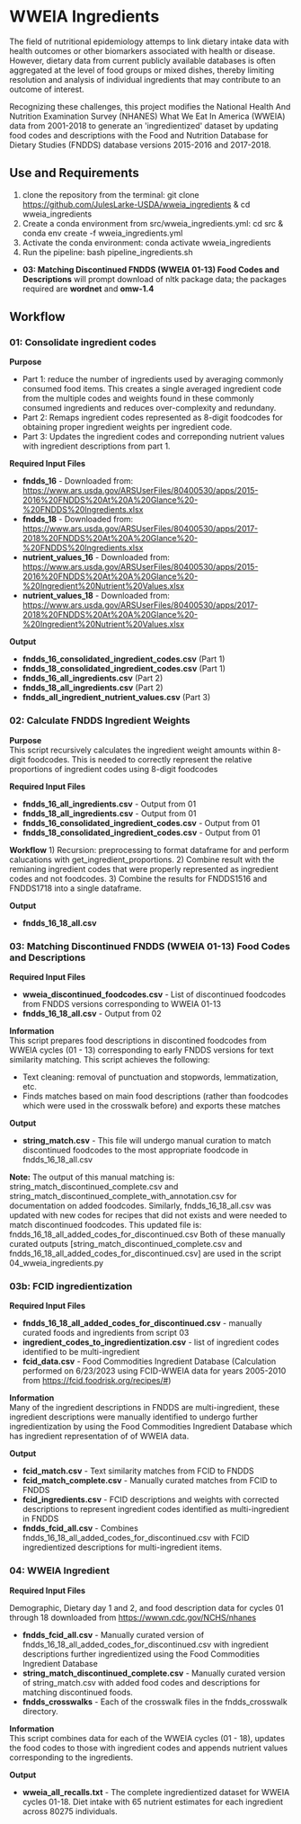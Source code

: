 # WWEIA Ingredients

The field of nutritional epidemiology attemps to link dietary intake data with health outcomes or other biomarkers associated with health or disease. However, dietary data from current publicly available databases is often aggregated at the level of food groups or mixed dishes, thereby limiting resolution and analysis of individual ingredients that may contribute to an outcome of interest. 

Recognizing these challenges, this project modifies the National Health And Nutrition Examination Survey (NHANES) What We Eat In America (WWEIA) data from 2001-2018 to generate an 'ingredientized' dataset by updating food codes and descriptions with the Food and Nutrition Database for Dietary Studies (FNDDS) database versions 2015-2016 and 2017-2018.

## Use and Requirements

1. clone the repository from the terminal: git clone https://github.com/JulesLarke-USDA/wweia_ingredients & cd wweia_ingredients
2. Create a conda environment from src/wweia_ingredients.yml: cd src & conda env create -f wweia_ingredients.yml
3. Activate the conda environment: conda activate wweia_ingredients
4. Run the pipeline: bash pipeline_ingredients.sh
- **03: Matching Discontinued FNDDS (WWEIA 01-13) Food Codes and Descriptions** will prompt download of nltk package data; the packages required are **wordnet** and **omw-1.4**


## Workflow

### 01: Consolidate ingredient codes
 
__Purpose__  
- Part 1: reduce the number of ingredients used by averaging commonly consumed food items. This creates a single averaged ingredient code from the multiple codes and weights found in these commonly consumed ingredients and reduces over-complexity and redundany.
- Part 2: Remaps ingredient codes represented as 8-digit foodcodes for obtaining proper ingredient weights per ingredient code.
- Part 3: Updates the ingredient codes and correponding nutrient values with ingredient descriptions from part 1. 

__Required Input Files__

  - **fndds_16** - Downloaded from: https://www.ars.usda.gov/ARSUserFiles/80400530/apps/2015-2016%20FNDDS%20At%20A%20Glance%20-%20FNDDS%20Ingredients.xlsx
  - **fndds_18** - Downloaded from: https://www.ars.usda.gov/ARSUserFiles/80400530/apps/2017-2018%20FNDDS%20At%20A%20Glance%20-%20FNDDS%20Ingredients.xlsx
  - **nutrient_values_16** - Downloaded from: https://www.ars.usda.gov/ARSUserFiles/80400530/apps/2015-2016%20FNDDS%20At%20A%20Glance%20-%20Ingredient%20Nutrient%20Values.xlsx
  - **nutrient_values_18** - Downloaded from: https://www.ars.usda.gov/ARSUserFiles/80400530/apps/2017-2018%20FNDDS%20At%20A%20Glance%20-%20Ingredient%20Nutrient%20Values.xlsx

__Output__
- **fndds_16_consolidated_ingredient_codes.csv** (Part 1)
- **fndds_18_consolidated_ingredient_codes.csv** (Part 1)
- **fndds_16_all_ingredients.csv** (Part 2)
- **fndds_18_all_ingredients.csv** (Part 2)
- **fndds_all_ingredient_nutrient_values.csv** (Part 3)

### 02: Calculate FNDDS Ingredient Weights

__Purpose__  
This script recursively calculates the ingredient weight amounts within 8-digit foodcodes. This is needed to correctly represent the relative proportions of ingredient codes using 8-digit foodcodes

__Required Input Files__

  - **fndds_16_all_ingredients.csv** - Output from 01
  - **fndds_18_all_ingredients.csv** - Output from 01
  - **fndds_16_consolidated_ingredient_codes.csv** - Output from 01
  - **fndds_18_consolidated_ingredient_codes.csv** - Output from 01

__Workflow__
    1) Recursion: preprocessing to format dataframe for and perform calucations with get_ingredient_proportions.
    2) Combine result with the remianing ingredient codes that were properly represented as ingredient codes and not foodcodes.
    3) Combine the results for FNDDS1516 and FNDDS1718 into a single dataframe.
    
__Output__
  - **fndds_16_18_all.csv**

### 03: Matching Discontinued FNDDS (WWEIA 01-13) Food Codes and Descriptions

__Required Input Files__
  - **wweia_discontinued_foodcodes.csv** - List of discontinued foodcodes from FNDDS versions corresponding to WWEIA 01-13 
  - **fndds_16_18_all.csv** - Output from 02

__Information__  
This script prepares food descriptions in discontined foodcodes from WWEIA cycles (01 - 13) corresponding to early FNDDS versions for text similarity matching. This script achieves the following:
    
- Text cleaning: removal of punctuation and stopwords, lemmatization, etc.
- Finds matches based on main food descriptions (rather than foodcodes which were used in the crosswalk before) and exports these matches
        
__Output__
  - **string_match.csv** - This file will undergo manual curation to match discontinued foodcodes to the most appropriate foodcode in fndds_16_18_all.csv

__Note:__  The output of this manual matching is: string_match_discontinued_complete.csv and string_match_discontinued_complete_with_annotation.csv for documentation on added foodcodes.
Similarly, fndds_16_18_all.csv was updated with new codes for recipes that did not exists and were needed to match discontinued foodcodes. This updated file is: fndds_16_18_all_added_codes_for_discontinued.csv
Both of these manually curated outputs [string_match_discontinued_complete.csv and fndds_16_18_all_added_codes_for_discontinued.csv] are used in the script 04_wweia_ingredients.py

### 03b: FCID ingredientization

__Required Input Files__
- **fndds_16_18_all_added_codes_for_discontinued.csv** - manually curated foods and ingredients from script 03
- **ingredient_codes_to_ingredientization.csv** - list of ingredient codes identified to be multi-ingredient
- **fcid_data.csv** - Food Commodities Ingredient Database (Calculation performed on 6/23/2023 using FCID-WWEIA data for years 2005-2010 from https://fcid.foodrisk.org/recipes/#)

__Information__  
Many of the ingredient descriptions in FNDDS are multi-ingredient, these ingredient descriptions were manually identified to undergo further ingredientization by using the Food Commodities Ingredient Database which has ingredient representation of of WWEIA data.

__Output__
- **fcid_match.csv** - Text similarity matches from FCID to FNDDS
- **fcid_match_complete.csv** - Manually curated matches from FCID to FNDDS
- **fcid_ingredients.csv** - FCID descriptions and weights with corrected descriptions to represent ingredient codes identified as multi-ingredient in FNDDS
- **fndds_fcid_all.csv** - Combines fndds_16_18_all_added_codes_for_discontinued.csv with FCID ingredientized descriptions for multi-ingredient items. 

### 04: WWEIA Ingredient

__Required Input Files__

Demographic, Dietary day 1 and 2, and food description data for cycles 01 through 18 downloaded from https://wwwn.cdc.gov/NCHS/nhanes

  - **fndds_fcid_all.csv** - Manually curated version of fndds_16_18_all_added_codes_for_discontinued.csv with ingredient descriptions further ingredientized using the Food Commodities Ingredient Database
  - **string_match_discontinued_complete.csv** - Manually curated version of string_match.csv with added food codes and descriptions for matching discontinued foods.
  - **fndds_crosswalks** - Each of the crosswalk files in the fndds_crosswalk directory.

__Information__  
This script combines data for each of the WWEIA cycles (01 - 18), updates the food codes to those with ingredient codes and appends nutrient values corresponding to the ingredients.

__Output__
  - **wweia_all_recalls.txt** - The complete ingredientized dataset for WWEIA cycles 01-18. Diet intake with 65 nutrient estimates for each ingredient across 80275 individuals.
